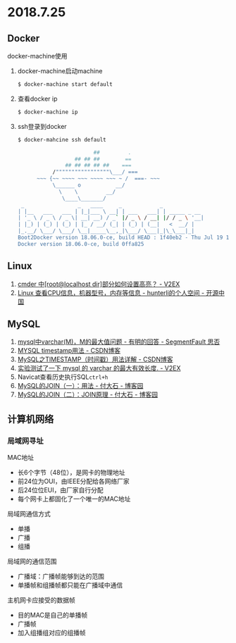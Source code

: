 # 2018.7.25

## Docker

docker-machine使用

1. docker-machine启动machine

   ```bash
   $ docker-machine start default
   ```

2. 查看docker ip

   ```bash
   $ docker-machine ip
   ```

3. ssh登录到docker

   ```bash
   $ docker-mahcine ssh default
   
                           ##         .
                     ## ## ##        ==
                  ## ## ## ## ##    ===
              /"""""""""""""""""\___/ ===
         ~~~ {~~ ~~~~ ~~~ ~~~~ ~~~ ~ /  ===- ~~~
              \______ o           __/
                \    \         __/
                 \____\_______/
    _                 _   ____     _            _
   | |__   ___   ___ | |_|___ \ __| | ___   ___| | _____ _ __
   | '_ \ / _ \ / _ \| __| __) / _` |/ _ \ / __| |/ / _ \ '__|
   | |_) | (_) | (_) | |_ / __/ (_| | (_) | (__|   <  __/ |
   |_.__/ \___/ \___/ \__|_____\__,_|\___/ \___|_|\_\___|_|
   Boot2Docker version 18.06.0-ce, build HEAD : 1f40eb2 - Thu Jul 19 18:48:09 UTC 2018
   Docker version 18.06.0-ce, build 0ffa825
   ```

   

## Linux

1. [cmder 中[root@localhost dir]部分如何设置高亮？ - V2EX](https://www.v2ex.com/t/418762)
2. [Linux 查看CPU信息，机器型号，内存等信息 - hunterli的个人空间 - 开源中国](https://my.oschina.net/hunterli/blog/140783)

## MySQL

1. [mysql中varchar(M)，M的最大值问题 - 有明的回答 - SegmentFault 思否](https://segmentfault.com/q/1010000004461561/a-1020000004461634)
2. [MYSQL timestamp用法 - CSDN博客](https://blog.csdn.net/dreamer2020/article/details/51794458)
3. [MySQL之TIMESTAMP（时间戳）用法详解 - CSDN博客](https://blog.csdn.net/u013063153/article/details/53390519)
4. [实验测试了一下 mysql 的 varchar 的最大有效长度. - V2EX](https://www.v2ex.com/t/392447)
5. Navicat查看历史执行SQL`ctrl+h`
6. [MySQL的JOIN（一）：用法 - 付大石 - 博客园](https://www.cnblogs.com/fudashi/p/7491039.html)
7. [MySQL的JOIN（二）：JOIN原理 - 付大石 - 博客园](http://www.cnblogs.com/fudashi/p/7506877.html)

## 计算机网络

### 局域网寻址

MAC地址

* 长6个字节（48位），是网卡的物理地址
* 前24位为OUI，由IEEE分配给各网络厂家
* 后24位位EUI，由厂家自行分配
* 每个网卡上都固化了一个唯一的MAC地址

局域网通信方式

* 单播
* 广播
* 组播

局域网的通信范围

* 广播域：广播帧能够到达的范围
* 单播帧和组播帧都只能在广播域中通信

主机网卡应接受的数据帧

* 目的MAC是自己的单播帧
* 广播帧
* 加入组播组对应的组播帧

